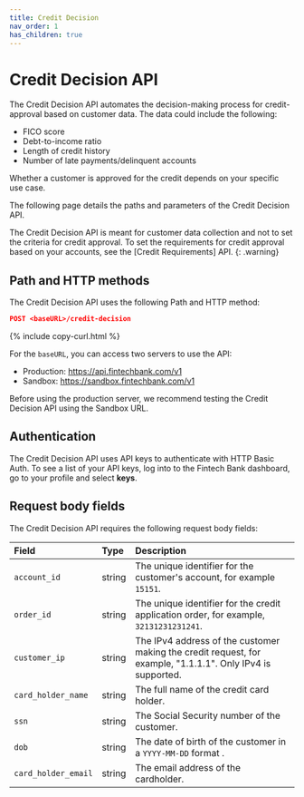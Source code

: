 ```yaml
---
title: Credit Decision
nav_order: 1
has_children: true
---
```


# Credit Decision API

The Credit Decision API automates the decision-making process for credit-approval based on customer data. The data could include the following:

- FICO score
- Debt-to-income ratio
- Length of credit history
- Number of late payments/delinquent accounts

Whether a customer is approved for the credit depends on your specific use case. 

The following page details the paths and parameters of the Credit Decision API.

The Credit Decision API is meant for customer data collection and not to set the criteria for credit approval. To set the requirements for credit approval based on your accounts, see the [Credit Requirements] API.
{: .warning}

## Path and HTTP methods

The Credit Decision API uses the following Path and HTTP method:

```json
POST <baseURL>/credit-decision
```
{% include copy-curl.html %}

For the `baseURL`, you can access two servers to use the API:

- Production: https://api.fintechbank.com/v1
- Sandbox: https://sandbox.fintechbank.com/v1

Before using the production server, we recommend testing the Credit Decision API using the Sandbox URL.

## Authentication

The Credit Decision API uses API keys to authenticate with HTTP Basic Auth. To see a list of your API keys, log into to the Fintech Bank dashboard, go to your profile and select **keys**.

## Request body fields

The Credit Decision API requires the following request body fields:

| Field | Type | Description | 
|:---|:---|:---| 
| `account_id` | string | The unique identifier for the customer's account, for example `15151`. | 
| `order_id` | string | The unique identifier for the credit application order, for example, `32131231231241`. | 
| `customer_ip` | string | The IPv4 address of the customer making the credit request, for example, "1.1.1.1". Only IPv4 is supported. | 
| `card_holder_name` | string | The full name of the credit card holder. | 
| `ssn` | string | The Social Security number of the customer. | 
| `dob` | string | The date of birth of the customer in a `YYYY-MM-DD` format .| 
| `card_holder_email` | string | The email address of the cardholder. |











